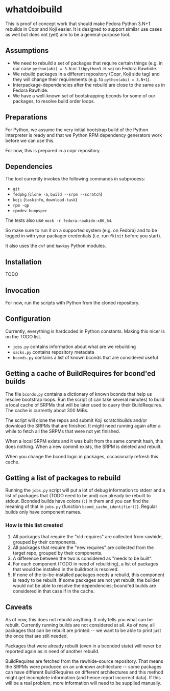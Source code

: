 # whatdoibuild

This is proof of concept work that should make Fedora Python 3.N+1 rebuilds in Copr and Koji easier.
It is designed to support similar use cases as well but does not (yet) aim to be a general-purpose tool.


## Assumptions

 - We need to rebuild a set of packages that require certain things
   (e.g. in our case `python(abi) = 3.N` or `libpython3.N.so`) on Fedora Rawhide.
 - We rebuild packages in a different repository (Copr, Koji side tag)
   and they will change their requirements (e.g. to `python(abi) = 3.N+1`).
 - Interpackage-dependencies after the rebuild are close to the same as in Fedora Rawhide.
 - We have a well-known set of bootstrapping bconds for some of our packages,
   to resolve build order loops.


## Preparations

For Python,
we assume the very initial bootstrap build of the Python interpreter is ready
and that we Python RPM dependency generators work before we can use this.

For now, this is prepared in a copr repository.

## Dependencies

The tool currently invokes the following commands in subprocess:

 - `git`
 - `fedpkg` (`clone -a`, `build --srpm --scratch`)
 - `koji` (`taskinfo`, `download-task`)
 - `rpm -qp`
 - `rpmdev-bumpspec`

The tests also use `mock -r fedora-rawhide-x86_64`.

So make sure to run it on a supported system (e.g. on Fedora)
and to be logged in with your packager credentials
(i.e. run `fkinit` before you start).

It also uses the `dnf` and `hawkey` Python modules.


## Installation

TODO


## Invocation

For now, run the scripts with Python from the cloned repository.


## Configuration

Currently, everything is hardcoded in Python constants.
Making this nicer is on the TODO list.

 - `jobs.py` contains information about what are we rebuilding
 - `sacks.py` contains repository metadata
 - `bconds.py` contains a list of known bconds that are considered useful


## Getting a cache of BuildRequires for bcond'ed builds

The file `bconds.py` contains a dictionary of known bconds that help us resolve bootstrap loops.
Run the script (it can take several minutes) to build a local cache of SRPMs that will be later used to query their BuildRequires.
The cache is currently about 300 MiBs.

The script will clone the repos and submit Koji scratchbuilds and/or download the SRPMs that are finished.
It might need running again after a while to fetch all the SRPMs that were not yet finished.

When a local SRPM exists and it was built from the same commit hash,
this does nothing. When a new commit exists, the SRPM is deleted and rebuilt.

When you change the bcond logic in packages, occasionally refresh this cache.


## Getting a list of packages to rebuild

Running the `jobs.py` script will put a lot of debug information to stderr
and a list of packages that (TODO need to be and) can already be rebuilt to stdout.
Bconded builds have colons (`:`) in them and you can find the meaning of that in `jobs.py`
(function `bcond_cache_identifier()`).
Regular builds only have component names.

### How is this list created

 1. All packages that require the "old requires" are collected from rawhide, grouped by their components.
 2. All packages that require the "new requires" are collected from the target repo, grouped by their components.
 3. A difference between the two is considered as "needs to be built".
 4. For each component (TODO in need of rebuilding), a list of packages that would be installed in the buildroot is resolved.
 5. If none of the to-be-installed packages needs a rebuild, this component is ready to be rebuilt. If some packages are not yet rebuilt, the builder would not be able to resolve the dependencies; bcond'ed builds are considered in that case if in the cache.

## Caveats

As of now, this does not rebuild anything.
It only tells you what can be rebuilt.
Currently running builds are not considered at all.
As of now, all packages that can be rebuilt are printed --
we want to be able to print just the once that are still needed.

Packages that were already rebuilt (even in a bconded state)
will never be reported again as in need of another rebuild.

BuildRequires are fetched from the rawhide-source repository.
That means the SRPMs were produced on an unknown architecture --
some packages can have different BuildRequires on different architectures
and this method might get incomplete information (and hence report incorrect data).
If this will be a real problem, more information will need to be supplied manually.
